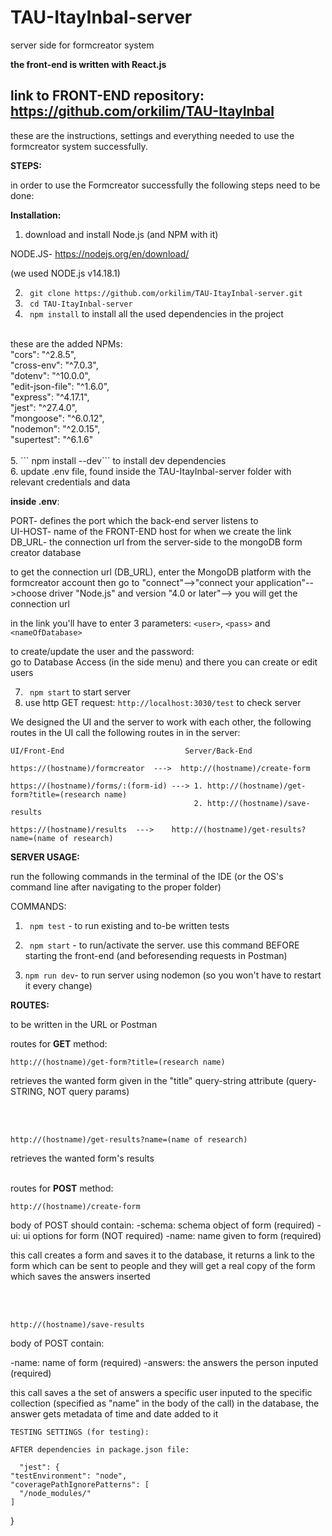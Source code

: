 # TAU-ItayInbal-server
server side for formcreator system

__the front-end is written with React.js__

## link to FRONT-END repository: https://github.com/orkilim/TAU-ItayInbal

these are the instructions, settings and everything needed to use the formcreator system successfully.

__STEPS:__

in order to use the Formcreator successfully the following steps need to be done:

__Installation:__

1. download and install Node.js (and NPM with it)

NODE.JS- https://nodejs.org/en/download/

(we used NODE.js v14.18.1)
  
2. ``` git clone https://github.com/orkilim/TAU-ItayInbal-server.git```
3. ``` cd TAU-ItayInbal-server``` <br/>
4. ``` npm install``` to install all the used dependencies in the project <br/>
<br/>
these are the added NPMs:<br/>
    "cors": "^2.8.5",<br/>
    "cross-env": "^7.0.3",<br/>
    "dotenv": "^10.0.0",<br/>
    "edit-json-file": "^1.6.0",<br/>
    "express": "^4.17.1",<br/>
    "jest": "^27.4.0",<br/>
    "mongoose": "^6.0.12",<br/>
    "nodemon": "^2.0.15",<br/>
    "supertest": "^6.1.6"<br/>
<br/>
5. ``` npm install --dev``` to install dev dependencies <br/>
6. update .env file, found inside the TAU-ItayInbal-server folder with relevant credentials and data <br/>

__inside .env__:
  
  PORT- defines the port which the back-end server listens to <br/>
  UI-HOST- name of the FRONT-END host for when we create the link <br/>
  DB_URL- the connection url from the server-side to the mongoDB form creator database
  
  to get the connection url (DB_URL), enter the MongoDB platform with the formcreator account
  then go to "connect"-->"connect your application"-->choose driver "Node.js" and version "4.0 or later"--> you will get the connection url<br/>

  in the link you'll have to enter 3 parameters: ```<user>```, ```<pass>``` and ```<nameOfDatabase>```<br/>
  
  to create/update the user and the password:<br/>
  go to Database Access (in the side menu) and there you can create or edit users<br/>

7. ``` npm start``` to start server <br/>
8. use http GET request: ```http://localhost:3030/test``` to check server 

 
 We designed the UI and the server to work with each other, the following routes in the UI call the following routes in in the server:
```
UI/Front-End                           Server/Back-End                          

https://(hostname)/formcreator  --->  http://(hostname)/create-form

https://(hostname)/forms/:(form-id) ---> 1. http://(hostname)/get-form?title=(research name)
                                         2. http://(hostname)/save-results
                                         
https://(hostname)/results  --->    http://(hostname)/get-results?name=(name of research)
```

 
 
 
 __SERVER USAGE:__
 
 run the following commands in the terminal of the IDE (or the OS's command line after navigating to the proper folder)
 
 COMMANDS:
 
1. ``` npm test``` - to run existing and to-be written tests
 
2. ``` npm start``` - to run/activate the server. use this command BEFORE starting the front-end (and beforesending requests in Postman)

3. ```npm run dev```- to run server using nodemon (so you won't have to restart it every change)



__ROUTES:__
    
   to be written in the URL or Postman
    
  routes for __GET__ method:
  
  ```http://(hostname)/get-form?title=(research name)```
  
  retrieves the wanted form given in the "title" query-string attribute (query-STRING, NOT query params)
  
  <br/>
  <br/>
  
  ```http://(hostname)/get-results?name=(name of research)```
  
  retrieves the wanted form's results
  <br/>
<br/>

  routes for __POST__ method:
  
  ```http://(hostname)/create-form```
  
  body of POST should contain:
  -schema: schema object of form (required)
  -ui: ui options for form (NOT required)
  -name: name given to form (required)
  
  
  this call creates a form and saves it to the database, it returns a link to the form which can be sent to people and they will get a real copy of the form which saves the answers inserted
  
  
  <br/>
  <br/>
  
  ```http://(hostname)/save-results```
  
  body of POST contain:
  
  -name: name of form (required)
  -answers: the answers the person inputed (required)
  
  this call saves a the set of answers a specific user inputed to the specific collection (specified as "name" in the body of the call) in the database, the answer gets metadata of time and date added to it
  
 

    TESTING SETTINGS (for testing):
    
    AFTER dependencies in package.json file:
      
      "jest": {
    "testEnvironment": "node",
    "coveragePathIgnorePatterns": [
      "/node_modules/"
    ]
  }
  
  
 
